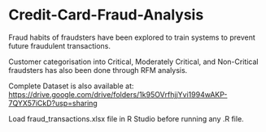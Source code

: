 # Credit-Card-Fraud-Analysis
Fraud habits of fraudsters have been explored to train systems to prevent future fraudulent transactions.

Customer categorisation into Critical, Moderately Critical, and Non-Critical fraudsters has also been done through RFM analysis.

Complete Dataset is also available at: https://drive.google.com/drive/folders/1k95OVrfhjjYvi1994wAKP-7QYX57iCkD?usp=sharing

Load fraud_transactions.xlsx file in R Studio before running any .R file.
